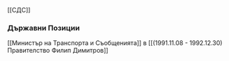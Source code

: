 [[СДС]]

### Държавни Позиции
[[Министър на Транспорта и Съобщенията]] в [[(1991.11.08 - 1992.12.30) Правителство Филип Димитров]]